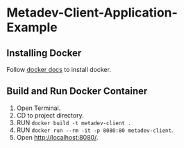 # Metadev-Client-Application-Example

## Installing Docker 

Follow [docker docs](https://docs.docker.com/get-docker/) to install docker.

## Build and Run Docker Container

1. Open Terminal.
2. CD to project directory.
3. RUN `docker build -t metadev-client .`
4. RUN `docker run --rm -it -p 8080:80 metadev-client`.
5. Open [http://localhost:8080/](http://localhost:8080/).
